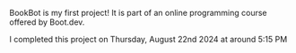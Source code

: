 BookBot is my first project!  It is part of an online programming course offered by Boot.dev.

I completed this project on Thursday, August 22nd 2024 at around 5:15 PM